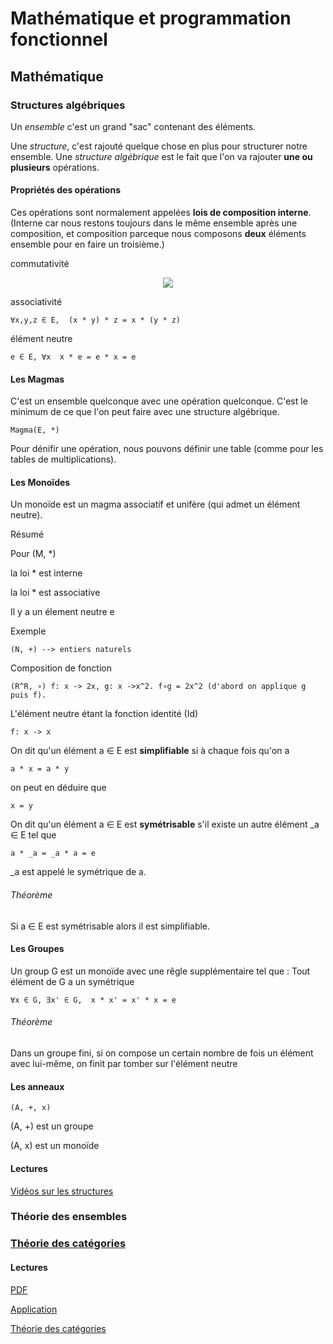 # Mathématique et programmation fonctionnel

## Mathématique

### Structures algébriques

Un *ensemble* c'est un grand "sac" contenant des éléments.

Une *structure*, c'est rajouté quelque chose en plus pour structurer notre ensemble. Une *structure algébrique* est le fait que l'on va rajouter **une ou plusieurs** opérations.

#### Propriétés des opérations

Ces opérations sont normalement appelées **lois de composition interne**.
(Interne car nous restons toujours dans le même ensemble après une composition, et composition  parceque nous composons **deux** éléments ensemble pour en faire un troisième.)

commutativité

<p align="center">
  <img src="http://chart.apis.google.com/chart?cht=tx&chl=\forall{x,y}\in\mathbb{E},x\ast%20y=y\ast%20x"/>
</p>
	
associativité

	∀x,y,z ∈ E,  (x * y) * z = x * (y * z)
	
élément neutre
	
	e ∈ E, ∀x  x * e = e * x = e

#### Les Magmas

C'est un ensemble quelconque avec une opération quelconque. C'est le minimum de ce que l'on peut faire avec une structure algébrique.

	Magma(E, *)
	
Pour dénifir une opération, nous pouvons définir une table (comme pour les tables de multiplications).

#### Les Monoïdes

Un monoïde est un magma associatif et unifère (qui admet un élément neutre).

Résumé

Pour (M, *)

la loi * est interne

la loi * est associative 

Il y a un élement neutre e

Exemple 

	(N, +) --> entiers naturels
	
Composition de fonction
	
	(R^R, ∘) f: x -> 2x, g: x ->x^2. f∘g = 2x^2 (d'abord on applique g puis f).
	
L'élément neutre étant la fonction identité (Id)

	f: x -> x

On dit qu'un élément a ∈ E est **simplifiable** si à chaque fois qu'on a 

	a * x = a * y

on peut en déduire que 

	x = y
	
On dit qu'un élément a ∈ E est **symétrisable** s'il existe un autre élément _a ∈ E tel que  

	a * _a = _a * a = e

_a est appelé le symétrique de a.

###### Théorème

Si a ∈ E est symétrisable alors il est simplifiable.

#### Les Groupes

Un group G est un monoïde avec une rêgle supplémentaire tel que : Tout élément de G a un symétrique

	∀x ∈ G, ∃x' ∈ G,  x * x' = x' * x = e
	
###### Théorème

Dans un groupe fini, si on compose un certain nombre de fois un élément avec lui-même, on finit par tomber sur l'élément neutre

#### Les anneaux

	(A, +, x)
	
(A, +) est un groupe

(A, x) est un monoïde

#### Lectures

[Vidéos sur les structures](https://www.youtube.com/watch?v=RaqlxOihGxw&list=PLNefH6S6myiMFlgsEIGHb8KZaLKE2eAZQ&index=1)

### Théorie des ensembles

### [Théorie des catégories](https://fr.wikipedia.org/wiki/Th%C3%A9orie_des_cat%C3%A9gories)



#### Lectures

[PDF](http://sma.epfl.ch/~dzaganid/TP_Categories.pdf)

[Application](https://fr.wikipedia.org/wiki/Application_(math%C3%A9matiques))

[Théorie des catégories](https://fr.wikipedia.org/wiki/Th%C3%A9orie_des_cat%C3%A9gories)

